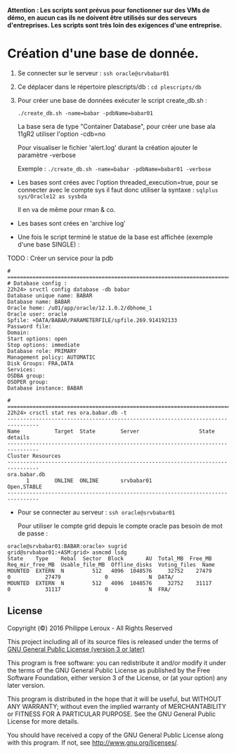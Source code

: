 **Attention : Les scripts sont prévus pour fonctionner sur des VMs de démo, en
aucun cas ils ne doivent être utilisés sur des serveurs d'entreprises. Les scripts
sont très loin des exigences d'une entreprise.**

Création d'une base de donnée.
==============================

1. Se connecter sur le serveur : `ssh oracle@srvbabar01`

2. Ce déplacer dans le répertoire plescripts/db : `cd plescripts/db`

3. Pour créer une base de données exécuter le script create_db.sh :
	
	`./create_db.sh -name=babar -pdbName=babar01`

	La base sera de type "Container Database", pour créer une base ala 11gR2 utiliser
	l'option -cdb=no

	Pour visualiser le fichier 'alert.log' durant la création ajouter le paramètre -verbose

	Exemple : `./create_db.sh -name=babar -pdbName=babar01 -verbose`

- Les bases sont crées avec l'option threaded_execution=true, pour se connecter
avec le compte sys il faut donc utiliser la syntaxe : `sqlplus sys/Oracle12 as sysbda`

	Il en va de même pour rman & co.

- Les bases sont crées en 'archive log'

- Une fois le script terminé le statue de la base est affichée (exemple d'une base SINGLE) :

TODO : Créer un service pour la pdb
```
# ==============================================================================
# Database config :
22h24> srvctl config database -db babar
Database unique name: BABAR
Database name: BABAR
Oracle home: /u01/app/oracle/12.1.0.2/dbhome_1
Oracle user: oracle
Spfile: +DATA/BABAR/PARAMETERFILE/spfile.269.914192133
Password file: 
Domain: 
Start options: open
Stop options: immediate
Database role: PRIMARY
Management policy: AUTOMATIC
Disk Groups: FRA,DATA
Services: 
OSDBA group: 
OSOPER group: 
Database instance: BABAR

# ==============================================================================
22h24> crsctl stat res ora.babar.db -t
--------------------------------------------------------------------------------
Name           Target  State        Server                   State details       
--------------------------------------------------------------------------------
Cluster Resources
--------------------------------------------------------------------------------
ora.babar.db
      1        ONLINE  ONLINE       srvbabar01               Open,STABLE
--------------------------------------------------------------------------------
```

- Pour se connecter au serveur : `ssh oracle@srvbabar01`

	Pour utiliser le compte grid depuis le compte oracle pas besoin de mot de passe :
```
oracle@srvbabar01:BABAR:oracle> sugrid
grid@srvbabar01:+ASM:grid> asmcmd lsdg
State    Type    Rebal  Sector  Block       AU  Total_MB  Free_MB  Req_mir_free_MB  Usable_file_MB  Offline_disks  Voting_files  Name
MOUNTED  EXTERN  N         512   4096  1048576     32752    27479                0           27479              0             N  DATA/
MOUNTED  EXTERN  N         512   4096  1048576     32752    31117                0           31117              0             N  FRA/
```


License
-------

Copyright (©) 2016 Philippe Leroux - All Rights Reserved

This project including all of its source files is released under the terms of [GNU General Public License (version 3 or later)](http://www.gnu.org/licenses/gpl.txt)

This program is free software: you can redistribute it and/or modify
it under the terms of the GNU General Public License as published by
the Free Software Foundation, either version 3 of the License, or
(at your option) any later version.

This program is distributed in the hope that it will be useful,
but WITHOUT ANY WARRANTY; without even the implied warranty of
MERCHANTABILITY or FITNESS FOR A PARTICULAR PURPOSE.  See the
GNU General Public License for more details.

You should have received a copy of the GNU General Public License
along with this program.  If not, see <http://www.gnu.org/licenses/>.
